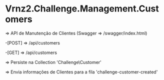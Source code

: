 # Vrnz2.Challenge.Management.Customers

=> API de Manutenção de Clientes (Swagger => /swagger/index.html)

-[POST]  => /api/customers

-[GET]   => /api/customers

=> Persiste na Collection 'Challenge\Customer'

=> Envia informações de Clientes para a fila 'challenge-customer-created'
